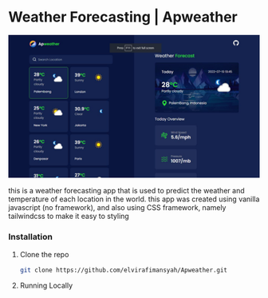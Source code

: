 # Weather Forecasting | Apweather

![thumbnail](src/img/apweather.png)

this is a weather forecasting app that is used to predict the weather and temperature of each location in the world. this app was created using vanilla javascript (no framework), and also using CSS framework, namely tailwindcss to make it easy to styling

### Installation

1. Clone the repo
   ```sh
   git clone https://github.com/elvirafimansyah/Apweather.git
   ```
2. Running Locally